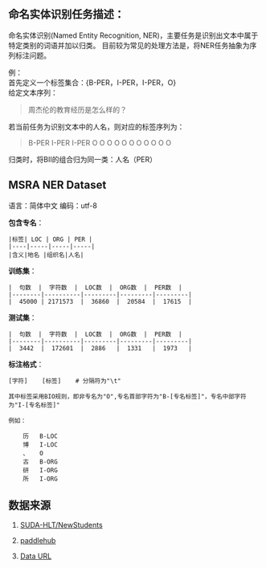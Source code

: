 ## 命名实体识别任务描述：
命名实体识别(Named Entity Recognition, NER)，主要任务是识别出文本中属于特定类别的词语并加以归类。
目前较为常见的处理方法是，将NER任务抽象为序列标注问题。

例：<br> 
首先定义一个标签集合：{B-PER，I-PER，I-PER，O}<br> 
给定文本序列：
>周杰伦的教育经历是怎么样的？

若当前任务为识别文本中的人名，则对应的标签序列为：
>B-PER I-PER I-PER O O O O O O O O O O O

归类时，将BII的组合归为同一类：人名（PER）

## MSRA NER Dataset

语言：简体中文
编码：utf-8

**包含专名**：

    |标签| LOC | ORG | PER |
    |----|-----|-----|-----|
    |含义|地名 |组织名|人名|

**训练集**：

    |  句数  |  字符数  |  LOC数  |  ORG数  |  PER数  |
    |--------|----------|---------|---------|---------|
    |  45000 | 2171573  |  36860  |  20584  |  17615  |

**测试集**：

    |  句数  |  字符数  |  LOC数  |  ORG数  |  PER数  |
    |--------|----------|---------|---------|---------|
    |  3442  |  172601  |  2886   |  1331   |  1973   |


**标注格式**：

	[字符]	[标签]	# 分隔符为"\t"

	其中标签采用BIO规则，即非专名为"O",专名首部字符为"B-[专名标签]"，专名中部字符为"I-[专名标签]"

	例如：

		历	B-LOC
		博	I-LOC
		、	O
		古	B-ORG
		研	I-ORG
		所	I-ORG

## 数据来源

1. [SUDA-HLT/NewStudents](https://github.com/SUDA-HLT/NewStudents)

2. [paddlehub](https://github.com/PaddlePaddle/PaddleHub)

3. [Data URL](https://paddlehub-dataset.bj.bcebos.com/msra_ner.tar.gz)
